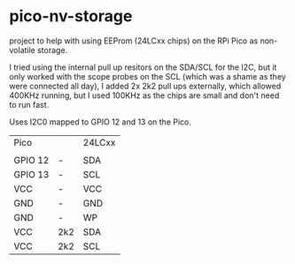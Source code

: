 # pico-nv-storage
project to help with using EEProm (24LCxx chips) on the RPi Pico as non-volatile storage.

I tried using the internal pull up resitors on the SDA/SCL for the I2C, but it only worked with the scope probes on the SCL (which was a shame as they were connected all day), I added 2x 2k2 pull ups externally, which allowed 400KHz running, but I used 100KHz as the chips are small and don't need to run fast. 


Uses I2C0 mapped to GPIO 12 and 13 on the Pico.
<br>
<table>
<tr>
  <td>Pico</td><td></td><td>24LCxx</td>
</tr>
<tr>
  <td></td><td></td><td></td>
</tr>
<tr>
  <td>GPIO 12</td><td>-</td><td>SDA</td>
</tr>
<tr>
  <td>GPIO 13</td><td>-</td><td>SCL</td>
</tr>
<tr>
  <td>VCC</td><td>-</td><td>VCC</td>
</tr>
<tr>
  <td>GND</td><td>-</td><td>GND</td>
</tr>
<tr>
  <td>GND</td><td>-</td><td>WP</td>
</tr>
<tr>
  <td>VCC</td><td>2k2</td><td>SDA</td>
</tr>
<tr>
  <td>VCC</td><td>2k2</td><td>SCL</td>
</tr>
</table>

